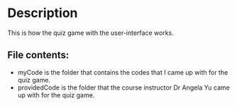 # Description
This is how the quiz game with the user-interface works.

## File contents:
- myCode is the folder that contains the codes that I came up with for the quiz game.
- providedCode is the folder that the course instructor Dr Angela Yu came up with for the quiz game.
